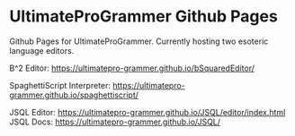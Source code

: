 # UltimateProGrammer Github Pages
Github Pages for UltimateProGrammer. Currently hosting two esoteric language editors.

B^2 Editor: https://ultimatepro-grammer.github.io/bSquaredEditor/

SpaghettiScript Interpreter: https://ultimatepro-grammer.github.io/spaghettiscript/

JSQL Editor: https://ultimatepro-grammer.github.io/JSQL/editor/index.html
JSQL Docs: https://ultimatepro-grammer.github.io/JSQL/
